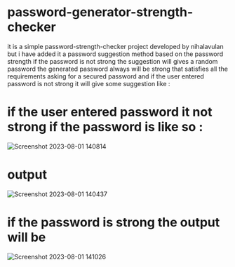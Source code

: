 # password-generator-strength-checker


it is a simple password-strength-checker project developed by nihalavulan but i have added it
a password suggestion method based on the password strength if the password is not strong the suggestion 
will gives a random password the generated password always will be strong that satisfies all the requirements asking
for a secured password and if the user entered password is not strong it will give some suggestion like :

# if the user entered password it not strong if the password is like so :
![Screenshot 2023-08-01 140814](https://github.com/Febin-Joseph/password-generator-strength-checker/assets/128711401/d64943f2-1e4d-4b03-b2a9-2de685d37939)

# output
![Screenshot 2023-08-01 140437](https://github.com/Febin-Joseph/password-generator-strength-checker/assets/128711401/6b4d61c4-432f-4df6-a6f3-20a0f0bab9b8)

# if the password is strong the output will be 
![Screenshot 2023-08-01 141026](https://github.com/Febin-Joseph/password-generator-strength-checker/assets/128711401/4baebb89-1894-49af-9f4c-15e3f38f24c8)
